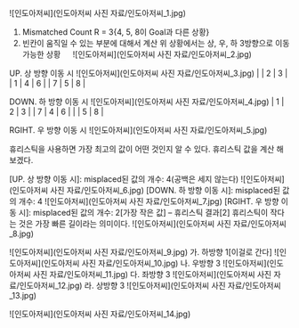 ![인도아저씨](인도아저씨 사진 자료/인도아저씨_1.jpg)

1.	Mismatched Count
R = 3{4, 5, 8이 Goal과 다른 상황}
2.	빈칸이 움직일 수 있는 부분에 대해서 계산
위 상황에서는 상, 우, 하 3방향으로 이동 가능한 상황
 
![인도아저씨](인도아저씨 사진 자료/인도아저씨_2.jpg)

UP. 상 방향 이동 시
![인도아저씨](인도아저씨 사진 자료/인도아저씨_3.jpg)
|   | 2 | 3 |
| 1 | 4 | 6 |
| 7 | 5 | 8 |

DOWN. 하 방향 이동 시
![인도아저씨](인도아저씨 사진 자료/인도아저씨_4.jpg)
| 1 | 2 | 3 |
| 7 | 4 | 6 |
|   | 5 | 8 |

RGIHT. 우 방향 이동 시
![인도아저씨](인도아저씨 사진 자료/인도아저씨_5.jpg)

휴리스틱을 사용하면 가장 최고의 값이 어떤 것인지 알 수 있다.
휴리스틱 값을 계산 해보겠다.

[UP. 상 방향 이동 시]: misplaced된 값의 개수: 4(공백은 세지 않는다)
![인도아저씨](인도아저씨 사진 자료/인도아저씨_6.jpg)
[DOWN. 하 방향 이동 시]: misplaced된 값의 개수: 4
![인도아저씨](인도아저씨 사진 자료/인도아저씨_7.jpg)
[RGIHT. 우 방향 이동 시]: misplaced된 값의 개수: 2[가장 작은 값] – 휴리스틱 결과[2]
휴리스틱이 작다는 것은 가장 빠른 길이라는 의미이다.
![인도아저씨](인도아저씨 사진 자료/인도아저씨_8.jpg)

![인도아저씨](인도아저씨 사진 자료/인도아저씨_9.jpg)
가.	하방향 1[이걸로 간다]
![인도아저씨](인도아저씨 사진 자료/인도아저씨_10.jpg)
나.	우방향 3
![인도아저씨](인도아저씨 사진 자료/인도아저씨_11.jpg)
다.	좌방향 3
![인도아저씨](인도아저씨 사진 자료/인도아저씨_12.jpg)
라.	상방향 3
![인도아저씨](인도아저씨 사진 자료/인도아저씨_13.jpg)

![인도아저씨](인도아저씨 사진 자료/인도아저씨_14.jpg)